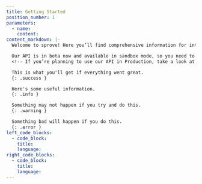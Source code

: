 ```yaml
---
title: Getting Started
position_number: 1
parameters:
  - name:
    content:
content_markdown: |-
  Welcome to sprove! Here you’ll find comprehensive information for integrating with our straightforward API. We’ve tried to make this documentation user-friendly and example-filled, but if you have any questions, please don't hesitate to <a href="mailto:developer@sprove.me">drop us a line</a>.

  Our API is in beta now and available in sandbox mode, so you need to <a href="mailto:developer@sprove.me">contact us</a> to get your API credentials. We're working hard on making Quick start guide, which walks through your entire sprove integration step-by-step. It'll help if you'll <a href="mailto:developer@sprove.me">give us a shot</a> with your favorite framework.
  <!-- If you’re planning to use our API in Production, take a look at our Privacy Policy. The fastest way to get your integration up and running is to use our Quickstart guide, which walks through your entire Plaid integration step-by-step. You’ll integrate Plaid Link into your site or app and then use one of our client libraries to retrieve the data you need from our API. -->

  This is what you'll get if everything went great.
  {: .success }

  Here's some useful information.
  {: .info }

  Something may not happen if you try and do this.
  {: .warning }

  Something bad will happen if you do this.
  {: .error }
left_code_blocks:
  - code_block:
    title:
    language:
right_code_blocks:
  - code_block:
    title:
    language:
---
```

